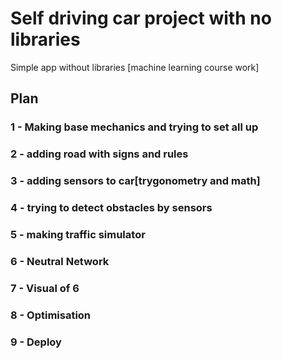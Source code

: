 # Self driving car project with no libraries
Simple app without libraries [machine learning course work]

## Plan

### 1 - Making base mechanics and trying to set all up

### 2 - adding road with signs and rules

### 3 - adding sensors to car[trygonometry and math]

### 4 - trying to detect obstacles by sensors

### 5 - making traffic simulator

### 6 - Neutral Network

### 7 - Visual of 6 

### 8 - Optimisation

### 9 - Deploy